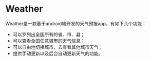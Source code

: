 # Weather
Weather是一款基于android端开发的天气预报app，有如下几个功能：<br>
* 可以罗列出全国所有的省、市、县；<br>
* 可以查看全国任意城市的天气信息；<br>
* 可以自由地切换城市，去查看其他城市天气；<br>
* 提供手动更新以及后台自动更新天气的功能。<br>


